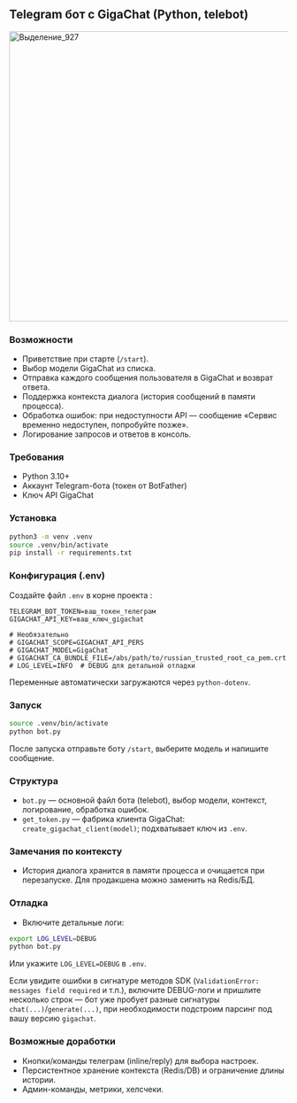 ## Telegram бот с GigaChat (Python, telebot)
<img width="548" height="524" alt="Выделение_927" src="https://github.com/user-attachments/assets/0036aa69-b28d-4c8d-a42d-76e18914f3cb" />

### Возможности
- Приветствие при старте (`/start`).
- Выбор модели GigaChat из списка.
- Отправка каждого сообщения пользователя в GigaChat и возврат ответа.
- Поддержка контекста диалога (история сообщений в памяти процесса).
- Обработка ошибок: при недоступности API — сообщение «Сервис временно недоступен, попробуйте позже».
- Логирование запросов и ответов в консоль.

### Требования
- Python 3.10+
- Аккаунт Telegram-бота (токен от BotFather)
- Ключ API GigaChat

### Установка
```bash
python3 -m venv .venv
source .venv/bin/activate
pip install -r requirements.txt
```

### Конфигурация (.env)
Создайте файл `.env` в корне проекта :
```env
TELEGRAM_BOT_TOKEN=ваш_токен_телеграм
GIGACHAT_API_KEY=ваш_ключ_gigachat

# Необязательно
# GIGACHAT_SCOPE=GIGACHAT_API_PERS
# GIGACHAT_MODEL=GigaChat
# GIGACHAT_CA_BUNDLE_FILE=/abs/path/to/russian_trusted_root_ca_pem.crt
# LOG_LEVEL=INFO  # DEBUG для детальной отладки
```

Переменные автоматически загружаются через `python-dotenv`.

### Запуск
```bash
source .venv/bin/activate
python bot.py
```

После запуска отправьте боту `/start`, выберите модель и напишите сообщение.

### Структура
- `bot.py` — основной файл бота (telebot), выбор модели, контекст, логирование, обработка ошибок.
- `get_token.py` — фабрика клиента GigaChat: `create_gigachat_client(model)`; подхватывает ключ из `.env`.

### Замечания по контексту
- История диалога хранится в памяти процесса и очищается при перезапуске. Для продакшена можно заменить на Redis/БД.

### Отладка
- Включите детальные логи:
```bash
export LOG_LEVEL=DEBUG
python bot.py
```

Или укажите `LOG_LEVEL=DEBUG` в `.env`.

Если увидите ошибки в сигнатуре методов SDK (`ValidationError: messages field required` и т.п.), включите DEBUG-логи и пришлите несколько строк — бот уже пробует разные сигнатуры `chat(...)`/`generate(...)`, при необходимости подстроим парсинг под вашу версию `gigachat`.

### Возможные доработки
- Кнопки/команды телеграм (inline/reply) для выбора настроек.
- Персистентное хранение контекста (Redis/DB) и ограничение длины истории.
- Админ-команды, метрики, хелсчеки.


